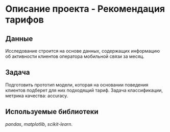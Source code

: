 # Описание проекта - Рекомендация тарифов

## Данные

Исследование строится на основе данных, содержащих информацию об активности клиентов оператора мобильной связи за месяц.

## Задача

Подготовить прототип модели, которая на основании поведения клиентов подберет для них подходящий тариф. Задача классификации, метрика качества: accuracy.

## Используемые библиотеки
*pandas*, *matplotlib*, *scikit-learn*.